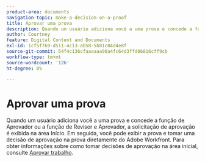 ```yaml
---
product-area: documents
navigation-topic: make-a-decision-on-a-proof
title: Aprovar uma prova
description: Quando um usuário adiciona você a uma prova e concede a função de Aprovador ou a função de Revisor e Aprovador, a solicitação de aprovação é exibida na área Início. Em seguida, você pode exibir a prova e tomar uma decisão de aprovação na prova diretamente do Adobe Workfront. Para obter informações sobre como tomar decisões de aprovação na área inicial, consulte Aprovação de trabalho .
author: Courtney
feature: Digital Content and Documents
exl-id: 1cf5f769-d511-4c13-ab58-5b81c04d4e8f
source-git-commit: 54f4c136cfaaaaaa90a4fc64d3ffd06816cff9cb
workflow-type: tm+mt
source-wordcount: '126'
ht-degree: 0%

---
```


# Aprovar uma prova

Quando um usuário adiciona você a uma prova e concede a função de Aprovador ou a função de Revisor e Aprovador, a solicitação de aprovação é exibida na área Início. Em seguida, você pode exibir a prova e tomar uma decisão de aprovação na prova diretamente do Adobe Workfront. Para obter informações sobre como tomar decisões de aprovação na área inicial, consulte [Aprovar trabalho](../../../../review-and-approve-work/manage-approvals/approving-work.md).
